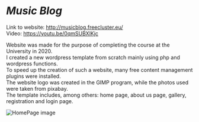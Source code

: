 # ***Music Blog***

Link to website: http://musicblog.freecluster.eu/   
Video: https://youtu.be/0qmSUBXlKjc

Website was made for the purpose of completing the course at the University in 2020.  
I created a new wordpress template from scratch mainly using php and wordpress functions.   
To speed up the creation of such a website, many free content management plugins were installed.  
The website logo was created in the GIMP program, while the photos used were taken from pixabay.  
The template includes, among others: home page, about us page, gallery, registration and login page.

![HomePage image](https://firebasestorage.googleapis.com/v0/b/musicsh0p.appspot.com/o/MusicBlog%2Fintroduction.PNG?alt=media&token=d084f383-4c23-486d-abfa-765c47b8c8ba)
